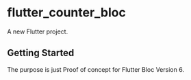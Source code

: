 # flutter_counter_bloc

A new Flutter project.

## Getting Started

The purpose is just Proof of concept for Flutter Bloc Version 6.
